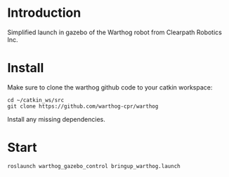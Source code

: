 # Introduction
Simplified launch in gazebo of the Warthog robot from Clearpath Robotics Inc.

# Install
Make sure to clone the warthog github code to your catkin workspace: 

```
cd ~/catkin_ws/src
git clone https://github.com/warthog-cpr/warthog
```

Install any missing dependencies.

# Start
```
roslaunch warthog_gazebo_control bringup_warthog.launch 
```

